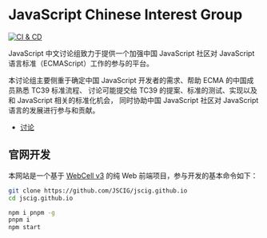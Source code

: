 # JavaScript Chinese Interest Group

[![CI & CD](https://github.com/JSCIG/jscig.github.io/actions/workflows/main.yml/badge.svg)][2]

JavaScript 中文讨论组致力于提供一个加强中国 JavaScript 社区对 JavaScript 语言标准（ECMAScript）工作的参与的平台。

本讨论组主要侧重于确定中国 JavaScript 开发者的需求、帮助 ECMA 的中国成员熟悉 TC39 标准流程、
讨论可能提交给 TC39 的提案、标准的测试、实现以及和 JavaScript 相关的标准化机会，
同时协助中国 JavaScript 社区对 JavaScript 语言的发展进行参与和贡献。

- [讨论](https://github.com/JSCIG/es-discuss/discussions)

## 官网开发

本网站是一个基于 [WebCell v3](https://web-cell.dev) 的纯 Web 前端项目，参与开发的基本命令如下：

```bash
git clone https://github.com/JSCIG/jscig.github.io
cd jscig.github.io

npm i pnpm -g
pnpm i
npm start
```

[2]: https://github.com/JSCIG/jscig.github.io/actions/workflows/main.yml
